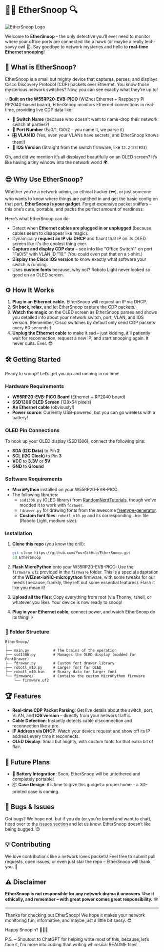 # 🕵️‍♂️ **EtherSnoop** 🔍

![EtherSnoop Logo](https://dummyimage.com/600x200/000/fff&text=EtherSnoop)

Welcome to **EtherSnoop** – the only detective you'll ever need to monitor where your office ports are connected like a hawk (or maybe a really tech-savvy owl 🦉). Say goodbye to network mysteries and hello to **real-time Ethernet snooping**!

## 🚀 What is EtherSnoop?
EtherSnoop is a small but mighty device that captures, parses, and displays Cisco Discovery Protocol (CDP) packets over Ethernet. You know those mysterious network switches? Now, you can see exactly what they're up to!

💡 **Built on the W55RP20-EVB-PICO** (WIZnet Ethernet + Raspberry Pi RP2040-based board), EtherSnoop monitors Ethernet connections in real-time, providing live CDP data like:
- 📡 **Switch Name** (because who doesn’t want to name-drop their network switch at parties?)
- 🔌 **Port Number** (Fa0/1, Gi0/2 – you name it, we parse it)
- 🎛️ **VLAN ID** (Yes, even your VLANs have secrets, and EtherSnoop knows them!)
- 📜 **IOS Version** (Straight from the switch firmware, like `12.2(55)EX3`)

Oh, and did we mention it’s all displayed beautifully on an OLED screen? It’s like having a tiny window into the network world 🌍.

## 😎 Why Use EtherSnoop?
Whether you’re a network admin, an ethical hacker (🕶️), or just someone who wants to know where things are patched in and get the basic config on that port, **EtherSnoop is your gadget**. Forget expensive packet sniffers – this one’s cute, portable, and packs the perfect amount of nerdiness.

Here’s what EtherSnoop can do:
- Detect when **Ethernet cables are plugged in or unplugged** (because cables seem to disappear like magic).
- Dynamically **request an IP via DHCP** and flaunt that IP on its OLED screen like it's the coolest thing ever.
- **Capture and display CDP data** – see info like "Office Switch1" on port "Fa0/5" with VLAN ID "10." (You could even put that on a t-shirt.)
- **Display the Cisco IOS version** to know exactly what software your switch is running.
- Uses **custom fonts** because, why not? Roboto Light never looked so good on an OLED screen.

## ⚙️ How It Works
1. **Plug in an Ethernet cable.** EtherSnoop will request an IP via DHCP.
2. **Sit back, relax**, and let EtherSnoop capture the CDP packets.
3. **Watch the magic** on the OLED screen as EtherSnoop parses and shows you detailed info about your network switch, port, VLAN, and IOS version. (Remember, Cisco switches by default only send CDP packets every 60 seconds!)
4. **Unplug the Ethernet cable** to make it sad – just kidding, it'll patiently wait for reconnection, request a new IP, and start snooping again. It never quits. Ever. 😎

## 🛠️ Getting Started
Ready to snoop? Let’s get you up and running in no time!

### Hardware Requirements
- **W55RP20-EVB-PICO Board** (Ethernet + RP2040 board)
- **SSD1306 OLED Screen** (128x64 pixels)
- **An Ethernet cable** (obviously!)
- **Power source**: Currently USB-powered, but you can go wireless with a battery!

### OLED Pin Connections
To hook up your OLED display (SSD1306), connect the following pins:
- **SDA (I2C Data)** to Pin **2**
- **SCL (I2C Clock)** to Pin **3**
- **VCC** to **3.3V** or **5V**
- **GND** to **Ground**

### Software Requirements
- **MicroPython** installed on your W55RP20-EVB-PICO.
- The following libraries:
  - `ssd1306.py` (OLED library) from [RandomNerdTutorials](https://randomnerdtutorials.com/raspberry-pi-pico-ssd1306-oled-micropython/), though we’ve modded it to work with `fdrawer`.
  - `fdrawer.py` for drawing fonts from the awesome [freetype-generator](https://github.com/mchobby/freetype-generator).
  - **Custom font files**: `robotl_m10.py` and its corresponding `.bin` file (Roboto Light, medium size).

### Installation
1. **Clone this repo** (you know the drill):
   ```bash
   git clone https://github.com/YourGitHub/EtherSnoop.git
   cd EtherSnoop
   ```

2. **Flash MicroPython** onto your W55RP20-EVB-PICO:
   Use the `firmware.uf2` provided in the `firmware` folder. This is a special adaptation of the **WIZnet-ioNIC-micropython** firmware, with some tweaks for our needs (because, frankly, they left out some essential features). Flash it like you mean it!

3. **Upload all the files**:
   Copy everything from root (via Thonny, rshell, or whatever you like). Your device is now ready to snoop!

4. **Plug in your Ethernet cable**, connect power, and watch EtherSnoop do its thing! ⚡

### 🧰 Folder Structure
```
EtherSnoop/
│
├── main.py           # The brains of the operation
├── ssd1306.py        # Manages the OLED display (modded for FontDrawer)
├── fdrawer.py        # Custom font drawer library
├── robotl_m10.py     # Larger font for OLED
├── robotl_m10.bin    # Binary data for larger font
└── firmware/         # Contains the custom MicroPython firmware
    └── firmware.uf2
```

## 🏆 Features
- **Real-time CDP Packet Parsing**: Get live details about the switch, port, VLAN, and **IOS version** – directly from your network traffic.
- **Cable Detection**: Instantly detects cable disconnection and reconnection like a pro.
- **IP Address via DHCP**: Watch your device request and show off its IP address every time it reconnects.
- **OLED Display**: Small but mighty, with custom fonts for that extra bit of flair.

## 🚀 Future Plans
- 🔋 **Battery Integration**: Soon, EtherSnoop will be untethered and completely portable!
- 📦 **Case Design**: It’s time to give this gadget a proper home – a 3D-printed case is coming.

## 🐛 Bugs & Issues
Got bugs? We hope not, but if you do (or you’re bored and want to chat), head over to the [issues section](https://github.com/YourGitHub/EtherSnoop/issues) and let us know. EtherSnoop doesn’t like being bugged. 😉

## 💡 Contributing
We love contributions like a network loves packets! Feel free to submit pull requests, open issues, or even just star the repo – EtherSnoop will thank you. 🎉

## ⚠️ Disclaimer
**EtherSnoop is not responsible for any network drama it uncovers. Use it ethically, and remember – with great power comes great responsibility.** 🕸️

---

Thanks for checking out EtherSnoop! We hope it makes your network monitoring fun, informative, and maybe just a little bit sassy. 😎

Happy Snoopin’! 🕵️‍♂️🎉

P.S. – Shoutout to ChatGPT for helping write most of this, because, let’s face it, I'm more into coding than writing whimsical README files!
